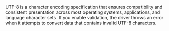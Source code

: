 UTF-8 is a character encoding specification that ensures compatibility and consistent presentation across most operating systems, applications, and language character sets. If you enable validation, the driver throws an error when it attempts to convert data that contains invalid UTF-8 characters.


